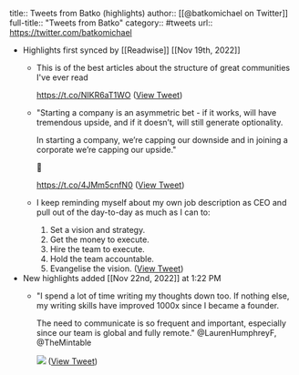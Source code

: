 title:: Tweets from Batko (highlights)
author:: [[@batkomichael on Twitter]]
full-title:: "Tweets from Batko"
category:: #tweets
url:: https://twitter.com/batkomichael

- Highlights first synced by [[Readwise]] [[Nov 19th, 2022]]
	- This is of the best articles about the structure of great communities I've ever read
	  
	  https://t.co/NIKR6aT1WO ([View Tweet](https://twitter.com/search?q=This%20is%20of%20the%20best%20articles%20about%20the%20structure%20of%20great%20communities%20I%27ve%20ever%20read%20%20https%3A//t.co/NIKR6aT1WO%20%28from%3A%40batkomichael%29))
	- "Starting a company is an asymmetric bet - if it works, will have tremendous upside, and if it doesn’t, will still generate optionality.
	  
	  In starting a company, we’re capping our downside and in joining a corporate we’re capping our upside."
	  
	  🙌
	  
	  https://t.co/4JMm5cnfN0 ([View Tweet](https://twitter.com/batkomichael/status/1317327732972269568))
	- I keep reminding myself about my own job description as CEO and pull out of the day-to-day as much as I can to:
	  
	  1. Set a vision and strategy.
	  2. Get the money to execute.
	  3. Hire the team to execute.
	  4. Hold the team accountable.
	  5. Evangelise the vision. ([View Tweet](https://twitter.com/batkomichael/status/1592723494462115840))
- New highlights added [[Nov 22nd, 2022]] at 1:22 PM
	- "I spend a lot of time writing my thoughts down too. If nothing else, my writing skills have improved 1000x since I became a founder.
	  
	  The need to communicate is so frequent and important, especially since our team is global and fully remote."
	  @LaurenHumphreyF, @TheMintable 
	  
	  ![](https://pbs.twimg.com/media/FiIW86nVUAAz2nN.jpg) ([View Tweet](https://twitter.com/batkomichael/status/1594862467259457536))